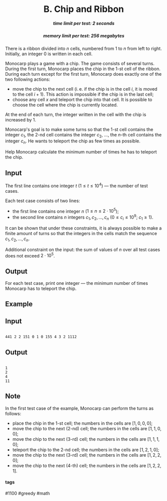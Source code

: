 <h1 style='text-align: center;'> B. Chip and Ribbon</h1>

<h5 style='text-align: center;'>time limit per test: 2 seconds</h5>
<h5 style='text-align: center;'>memory limit per test: 256 megabytes</h5>

There is a ribbon divided into $n$ cells, numbered from $1$ to $n$ from left to right. Initially, an integer $0$ is written in each cell.

Monocarp plays a game with a chip. The game consists of several turns. During the first turn, Monocarp places the chip in the $1$-st cell of the ribbon. During each turn except for the first turn, Monocarp does exactly one of the two following actions:

* move the chip to the next cell (i. e. if the chip is in the cell $i$, it is moved to the cell $i+1$). This action is impossible if the chip is in the last cell;
* choose any cell $x$ and teleport the chip into that cell. It is possible to choose the cell where the chip is currently located.

At the end of each turn, the integer written in the cell with the chip is increased by $1$.

Monocarp's goal is to make some turns so that the $1$-st cell contains the integer $c_1$, the $2$-nd cell contains the integer $c_2$, ..., the $n$-th cell contains the integer $c_n$. He wants to teleport the chip as few times as possible.

Help Monocarp calculate the minimum number of times he has to teleport the chip. 

## Input

The first line contains one integer $t$ ($1 \le t \le 10^4$) — the number of test cases.

Each test case consists of two lines: 

* the first line contains one integer $n$ ($1 \le n \le 2 \cdot 10^5$);
* the second line contains $n$ integers $c_1, c_2, \dots, c_n$ ($0 \le c_i \le 10^9$; $c_1 \ge 1$).

It can be shown that under these constraints, it is always possible to make a finite amount of turns so that the integers in the cells match the sequence $c_1, c_2, \dots, c_n$.

Additional constraint on the input: the sum of values of $n$ over all test cases does not exceed $2 \cdot 10^5$.

## Output

For each test case, print one integer — the minimum number of times Monocarp has to teleport the chip.

## Example

## Input


```

441 2 2 151 0 1 0 155 4 3 2 1112
```
## Output


```

1
2
4
11

```
## Note

In the first test case of the example, Monocarp can perform the turns as follows:

* place the chip in the $1$-st cell; the numbers in the cells are $[1, 0, 0, 0]$;
* move the chip to the next ($2$-nd) cell; the numbers in the cells are $[1, 1, 0, 0]$;
* move the chip to the next ($3$-rd) cell; the numbers in the cells are $[1, 1, 1, 0]$;
* teleport the chip to the $2$-nd cell; the numbers in the cells are $[1, 2, 1, 0]$;
* move the chip to the next ($3$-rd) cell; the numbers in the cells are $[1, 2, 2, 0]$;
* move the chip to the next ($4$-th) cell; the numbers in the cells are $[1, 2, 2, 1]$.


#### tags 

#1100 #greedy #math 